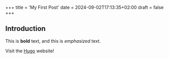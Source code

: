 +++
title = 'My First Post'
date = 2024-09-02T17:13:35+02:00
draft = false
+++

## Introduction

This is **bold** text, and this is _emphasized_ text.

Visit the [Hugo](https://gohugo.io) website!
